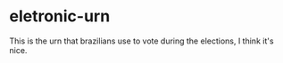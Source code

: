 # eletronic-urn

This is the urn that brazilians use to vote during the elections, I think it's nice.
